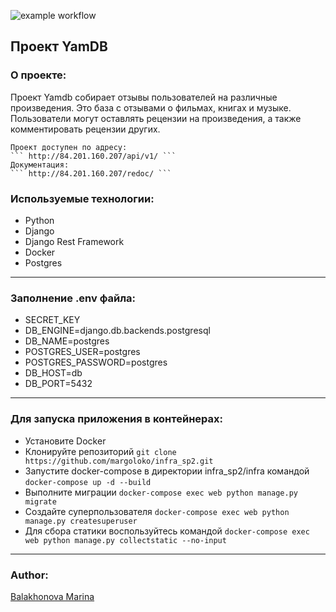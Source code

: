 ![example workflow](https://github.com/margoloko/yamdb_final/actions/workflows/yamdb_workflow.yml/badge.svg)

## Проект YamDB

### О проекте:

Проект Yamdb собирает отзывы пользователей на различные произведения.
Это база с отзывами о фильмах, книгах и музыке. Пользователи могут оставлять рецензии на произведения, а также комментировать рецензии других.

    Проект доступен по адресу: 
    ``` http://84.201.160.207/api/v1/ ```
    Документация:
    ``` http://84.201.160.207/redoc/ ```

### Используемые технологии:
- Python
- Django
- Django Rest Framework
- Docker
- Postgres
-- -
### Заполнение .env файла:

- SECRET_KEY
- DB_ENGINE=django.db.backends.postgresql
- DB_NAME=postgres
- POSTGRES_USER=postgres
- POSTGRES_PASSWORD=postgres
- DB_HOST=db
- DB_PORT=5432
-- -
### Для запуска приложения в контейнерах:
- Установите Docker
- Клонируйте репозиторий
``` git clone https://github.com/margoloko/infra_sp2.git ```
- Запустите docker-compose в директории infra_sp2/infra командой
``` docker-compose up -d --build ```
- Выполните миграции
``` docker-compose exec web python manage.py migrate ```
- Создайте суперпользователя
``` docker-compose exec web python manage.py createsuperuser ```
- Для сбора статики воспользуйтесь командой
``` docker-compose exec web python manage.py collectstatic --no-input ```
-- -
### Author:
[Balakhonova Marina](https://github.com/margoloko)
